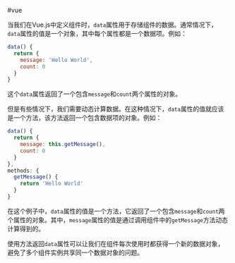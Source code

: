 #vue 

当我们在Vue.js中定义组件时，`data`属性用于存储组件的数据。通常情况下，`data`属性的值是一个对象，其中每个属性都是一个数据项。例如：

```js
data() {
  return {
    message: 'Hello World',
    count: 0
  }
}
```

这个`data`属性返回了一个包含`message`和`count`两个属性的对象。

但是有些情况下，我们需要动态计算数据。在这种情况下，`data`属性的值就应该是一个方法，该方法返回一个包含数据项的对象。例如：

```js
data() {
  return {
    message: this.getMessage(),
    count: 0
  }
},
methods: {
  getMessage() {
    return 'Hello World'
  }
}
```

在这个例子中，`data`属性的值是一个方法，它返回了一个包含`message`和`count`两个属性的对象。其中，`message`属性的值是通过调用组件中的`getMessage`方法动态计算得到的。

使用方法返回`data`属性可以让我们在组件每次使用时都获得一个新的数据对象，避免了多个组件实例共享同一个数据对象的问题。